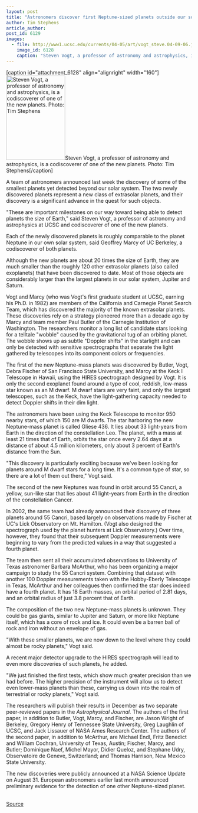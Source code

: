 ```yaml
---
layout: post
title: "Astronomers discover first Neptune-sized planets outside our solar system"
author: Tim Stephens
article_author: 
post_id: 6129
images:
  - file: http://www1.ucsc.edu/currents/04-05/art/vogt_steve.04-09-06.jpg
    image_id: 6128
    caption: "Steven Vogt, a professor of astronomy and astrophysics, is a codiscoverer of one of the new planets. Photo: Tim Stephens"
---
```


[caption id="attachment_6128" align="alignright" width="160"]<a href="http://dev-ucsc-news.pantheonsite.io/wp-content/uploads/2004/09/vogt_steve.04-09-06.jpg"><img class="size-full wp-image-6128" src="http://dev-ucsc-news.pantheonsite.io/wp-content/uploads/2004/09/vogt_steve.04-09-06.jpg" alt="Steven Vogt, a professor of astronomy and astrophysics, is a codiscoverer of one of the new planets. Photo: Tim Stephens" width="160" height="228" /></a>Steven Vogt, a professor of astronomy and astrophysics, is a codiscoverer of one of the new planets. Photo: Tim Stephens[/caption]
<p>
  A team of astronomers announced last week the discovery of some of the smallest planets yet detected beyond our solar system. The two newly discovered planets represent a new class of extrasolar planets, and their discovery is a significant advance in the quest for such objects.
</p>
<p>
  "These are important milestones on our way toward being able to detect planets the size of Earth," said Steven Vogt, a professor of astronomy and astrophysics at UCSC and codiscoverer of one of the new planets.<br>
</p>
<p>
  Each of the newly discovered planets is roughly comparable to the planet Neptune in our own solar system, said Geoffrey Marcy of UC Berkeley, a codiscoverer of both planets.
</p>
<p>
  Although the new planets are about 20 times the size of Earth, they are much smaller than the roughly 120 other extrasolar planets (also called exoplanets) that have been discovered to date. Most of those objects are considerably larger than the largest planets in our solar system, Jupiter and Saturn.<br>
</p>
<p>
  Vogt and Marcy (who was Vogt's first graduate student at UCSC, earning his Ph.D. in 1982) are members of the California and Carnegie Planet Search Team, which has discovered the majority of the known extrasolar planets. These discoveries rely on a strategy pioneered more than a decade ago by Marcy and team member Paul Butler of the Carnegie Institution of Washington. The researchers monitor a long list of candidate stars looking for a telltale "wobble" caused by the gravitational tug of an orbiting planet. The wobble shows up as subtle "Doppler shifts" in the starlight and can only be detected with sensitive spectrographs that separate the light gathered by telescopes into its component colors or frequencies.<br>
</p>
<p>
  The first of the new Neptune-mass planets was discovered by Butler, Vogt, Debra Fischer of San Francisco State University, and Marcy at the Keck I Telescope in Hawaii, using the HIRES spectrograph designed by Vogt. It is only the second exoplanet found around a type of cool, reddish, low-mass star known as an M dwarf. M dwarf stars are very faint, and only the largest telescopes, such as the Keck, have the light-gathering capacity needed to detect Doppler shifts in their dim light.<br>
</p>
<p>
  The astronomers have been using the Keck Telescope to monitor 950 nearby stars, of which 150 are M dwarfs. The star harboring the new Neptune-mass planet is called Gliese 436. It lies about 33 light-years from Earth in the direction of the constellation Leo. The planet, with a mass at least 21 times that of Earth, orbits the star once every 2.64 days at a distance of about 4.5 million kilometers, only about 3 percent of Earth's distance from the Sun.<br>
</p>
<p>
  "This discovery is particularly exciting because we've been looking for planets around M dwarf stars for a long time. It's a common type of star, so there are a lot of them out there," Vogt said.<br>
</p>
<p>
  The second of the new Neptunes was found in orbit around 55 Cancri, a yellow, sun-like star that lies about 41 light-years from Earth in the direction of the constellation Cancer.<br>
</p>
<p>
  In 2002, the same team had already announced their discovery of three planets around 55 Cancri, based largely on observations made by Fischer at UC's Lick Observatory on Mt. Hamilton. (Vogt also designed the spectrograph used by the planet hunters at Lick Observatory.) Over time, however, they found that their subsequent Doppler measurements were beginning to vary from the predicted values in a way that suggested a fourth planet.<br>
</p>
<p>
  The team then sent all their accumulated observations to University of Texas astronomer Barbara McArthur, who has been organizing a major campaign to study the 55 Cancri system. Combining that dataset with another 100 Doppler measurements taken with the Hobby-Eberly Telescope in Texas, McArthur and her colleagues then confirmed the star does indeed have a fourth planet. It has 18 Earth masses, an orbital period of 2.81 days, and an orbital radius of just 3.8 percent that of Earth.<br>
</p>
<p>
  The composition of the two new Neptune-mass planets is unknown. They could be gas giants, similar to Jupiter and Saturn, or more like Neptune itself, which has a core of rock and ice. It could even be a barren ball of rock and iron without an envelope of gas.<br>
</p>
<p>
  "With these smaller planets, we are now down to the level where they could almost be rocky planets," Vogt said.<br>
</p>
<p>
  A recent major detector upgrade to the HIRES spectrograph will lead to even more discoveries of such planets, he added.<br>
</p>
<p>
  "We just finished the first tests, which show much greater precision than we had before. The higher precision of the instrument will allow us to detect even lower-mass planets than these, carrying us down into the realm of terrestrial or rocky planets," Vogt said.<br>
</p>
<p>
  The researchers will publish their results in December as two separate peer-reviewed papers in the <i>Astrophysical Journal.</i> The authors of the first paper, in addition to Butler, Vogt, Marcy, and Fischer, are Jason Wright of Berkeley, Gregory Henry of Tennessee State University, Greg Laughlin of UCSC, and Jack Lissauer of NASA Ames Research Center. The authors of the second paper, in addition to McArthur, are Michael Endl, Fritz Benedict and William Cochran, University of Texas, Austin; Fischer, Marcy, and Butler; Dominique Naef, Michel Mayor, Didier Queloz, and Stephane Udry, Observatoire de Geneve, Switzerland; and Thomas Harrison, New Mexico State University.<br>
</p>
<p>
  The new discoveries were publicly announced at a NASA Science Update on August 31. European astronomers earlier last month announced preliminary evidence for the detection of one other Neptune-sized planet.<br>
  <br>
</p>
<p><a href="http://www1.ucsc.edu/currents/04-05/09-06/planets.html" title="Permalink to planets">Source</a></p>
